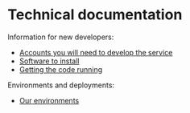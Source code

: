 # Technical documentation

Information for new developers:
* [Accounts you will need to develop the service](Accounts%20you%20will%20need%20to%20develop%20the%20service)
* [Software to install](Software%20to%20install.md)
* [Getting the code running](Getting%20the%20code%20running.md)

Environments and deployments:
* [Our environments](Our%20environments.md)
